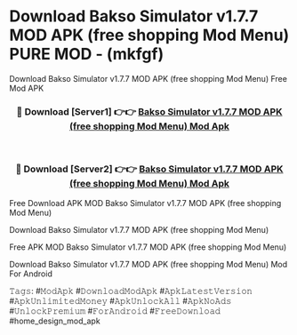 # Download Bakso Simulator v1.7.7 MOD APK (free shopping Mod Menu) PURE MOD - (mkfgf)
Download Bakso Simulator v1.7.7 MOD APK (free shopping Mod Menu) Free Mod APK

<div align="center">
<h3>🔴 Download [Server1] 👉👉 <a href="https://apk-comot.site?title=Bakso_Simulator_v1.7.7_MOD_APK_(free_shopping_Mod_Menu)">Bakso Simulator v1.7.7 MOD APK (free shopping Mod Menu) Mod Apk</a></h3><br>

<h3>🔴 Download [Server2] 👉👉 <a href="https://apk-comot.site?title=Bakso_Simulator_v1.7.7_MOD_APK_(free_shopping_Mod_Menu)">Bakso Simulator v1.7.7 MOD APK (free shopping Mod Menu) Mod Apk</a></h3>
</div>


Free Download APK MOD Bakso Simulator v1.7.7 MOD APK (free shopping Mod Menu)

Download Bakso Simulator v1.7.7 MOD APK (free shopping Mod Menu) 

Free APK MOD Bakso Simulator v1.7.7 MOD APK (free shopping Mod Menu) 

Download Bakso Simulator v1.7.7 MOD APK (free shopping Mod Menu) Mod For Android

𝚃𝚊𝚐𝚜: #𝙼𝚘𝚍𝙰𝚙𝚔 #𝙳𝚘𝚠𝚗𝚕𝚘𝚊𝚍𝙼𝚘𝚍𝙰𝚙𝚔 #𝙰𝚙𝚔𝙻𝚊𝚝𝚎𝚜𝚝𝚅𝚎𝚛𝚜𝚒𝚘𝚗 #𝙰𝚙𝚔𝚄𝚗𝚕𝚒𝚖𝚒𝚝𝚎𝚍𝙼𝚘𝚗𝚎𝚢 #𝙰𝚙𝚔𝚄𝚗𝚕𝚘𝚌𝚔𝙰𝚕𝚕 #𝙰𝚙𝚔𝙽𝚘𝙰𝚍𝚜 #𝚄𝚗𝚕𝚘𝚌𝚔𝙿𝚛𝚎𝚖𝚒𝚞𝚖 #𝙵𝚘𝚛𝙰𝚗𝚍𝚛𝚘𝚒𝚍 #𝙵𝚛𝚎𝚎𝙳𝚘𝚠𝚗𝚕𝚘𝚊𝚍 #home_design_mod_apk